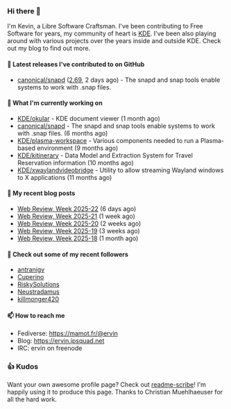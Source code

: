 ### Hi there 👋

I'm Kevin, a Libre Software Craftsman. I've been contributing to Free Software for years,
my community of heart is [KDE](https://kde.org). I've been also playing around with various
projects over the years inside and outside KDE. Check out my blog to find out more.

#### 🔭 Latest releases I've contributed to on GitHub

- [canonical/snapd](https://github.com/canonical/snapd) ([2.69](https://github.com/canonical/snapd/releases/tag/2.69), 2 days ago) - The snapd and snap tools enable systems to work with .snap files.

#### 🌱 What I'm currently working on

- [KDE/okular](https://github.com/KDE/okular) - KDE document viewer (1 month ago)
- [canonical/snapd](https://github.com/canonical/snapd) - The snapd and snap tools enable systems to work with .snap files. (6 months ago)
- [KDE/plasma-workspace](https://github.com/KDE/plasma-workspace) - Various components needed to run a Plasma-based environment (9 months ago)
- [KDE/kitinerary](https://github.com/KDE/kitinerary) - Data Model and Extraction System for Travel Reservation information (10 months ago)
- [KDE/xwaylandvideobridge](https://github.com/KDE/xwaylandvideobridge) - Utility to allow streaming Wayland windows to X applications (11 months ago)

#### 📜 My recent blog posts

- [Web Review, Week 2025-22](https://ervin.ipsquad.net/blog/2025/05/30/web-review-week-2025-22/) (6 days ago)
- [Web Review, Week 2025-21](https://ervin.ipsquad.net/blog/2025/05/23/web-review-week-2025-21/) (1 week ago)
- [Web Review, Week 2025-20](https://ervin.ipsquad.net/blog/2025/05/16/web-review-week-2025-20/) (2 weeks ago)
- [Web Review, Week 2025-19](https://ervin.ipsquad.net/blog/2025/05/09/web-review-week-2025-19/) (3 weeks ago)
- [Web Review, Week 2025-18](https://ervin.ipsquad.net/blog/2025/05/02/web-review-week-2025-18/) (1 month ago)

#### 👯 Check out some of my recent followers

- [antranigv](https://github.com/antranigv)
- [Cuperino](https://github.com/Cuperino)
- [RiskySolutions](https://github.com/RiskySolutions)
- [Neustradamus](https://github.com/Neustradamus)
- [killmonger420](https://github.com/killmonger420)

#### 📫 How to reach me

- Fediverse: https://mamot.fr/@ervin
- Blog: https://ervin.ipsquad.net
- IRC: ervin on freenode

### 👍 Kudos

Want your own awesome profile page? Check out [readme-scribe](https://github.com/muesli/readme-scribe)!
I'm happily using it to produce this page. Thanks to Christian Muehlhaeuser for all the hard work.


